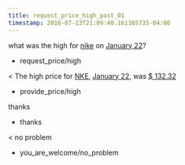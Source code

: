 ```yaml
---
title: request_price_high_past_01
timestamp: 2016-07-13T21:09:40.161165735-04:00
---
```


what was the high for [nike](company_name) on [January 22](time/price_time)?
* request_price/high

< The high price for [NKE](ticker_symbol), [January 22](time/price_time), was [$ 132.32](currency/price)
* provide_price/high

thanks
* thanks

< no problem
* you_are_welcome/no_problem
